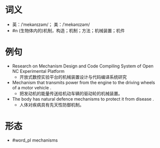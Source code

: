 # 词义
- 英：/ˈmekənɪzəm/； 美：/ˈmekənɪzəm/
- #n (生物体内的)机制，构造；机制；方法；机械装置；机件
# 例句
- Research on Mechanism Design and Code Compiling System of Open NC Experimental Platform
	- 开放式数控实验平台的机械装置设计与代码编译系统研究
- Mechanism that transmits power from the engine to the driving wheels of a motor vehicle .
	- 把发动机的能量传送给机动车辆的驱动轮的机械装置。
- The body has natural defence mechanisms to protect it from disease .
	- 人体对疾病具有先天性防御机制。
# 形态
- #word_pl mechanisms
